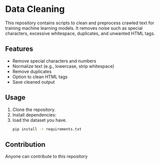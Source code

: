 ﻿# Data Cleaning

This repository contains scripts to clean and preprocess crawled text for training machine learning models. It removes noise such as special characters, excessive whitespace, duplicates, and unwanted HTML tags.

## Features
- Remove special characters and numbers
- Normalize text (e.g., lowercase, strip whitespace)
- Remove duplicates
- Option to clean HTML tags
- Save cleaned output

## Usage
1. Clone the repository.
2. Install dependencies:
3. load the dataset you have.
   ```bash
   pip install -r requirements.txt

## Contribution
Anyone can contribute to this repository 
